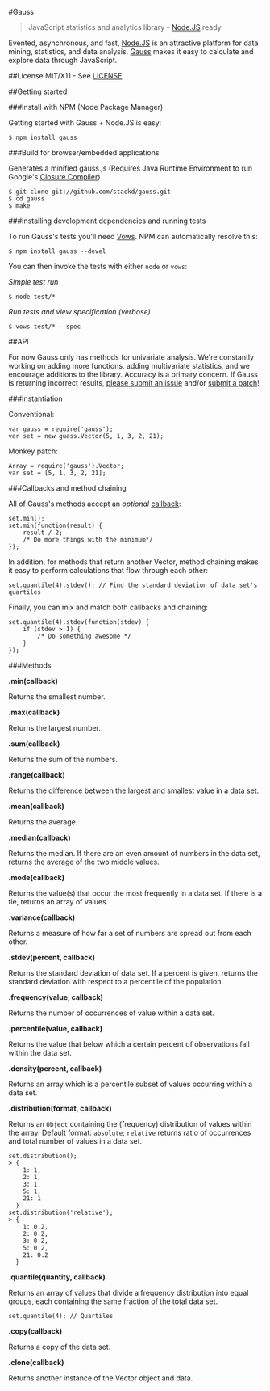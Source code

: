 #Gauss
> JavaScript statistics and analytics library - [Node.JS](http://nodejs.org/) ready

Evented, asynchronous, and fast, [Node.JS][1] is an attractive platform for data mining, statistics, and data analysis.
[Gauss](http://en.wikipedia.org/wiki/Carl_Friedrich_Gauss) makes it easy to calculate and explore data through JavaScript.

[1]: http://nodejs.org/

##License
MIT/X11 - See [LICENSE][2]

[2]: http://github.com/stackd/gauss/blob/master/LICENSE

##Getting started

###Install with NPM (Node Package Manager)

Getting started with Gauss + Node.JS is easy:

    $ npm install gauss

###Build for browser/embedded applications

Generates a minified gauss.js (Requires Java Runtime Environment to run Google's [Closure Compiler](http://code.google.com/closure/compiler/))

    $ git clone git://github.com/stackd/gauss.git
    $ cd gauss
    $ make

###Installing development dependencies and running tests

To run Gauss's tests you'll need [Vows](http://vowsjs.org/). NPM can automatically resolve this:

    $ npm install gauss --devel

You can then invoke the tests with either `node` or `vows`:

*Simple test run*

    $ node test/*

*Run tests and view specification (verbose)*

    $ vows test/* --spec
    
##API

For now Gauss only has methods for univariate analysis. We're constantly working on adding more functions, adding multivariate statistics, and we encourage additions to the library. Accuracy is a primary concern. If Gauss is returning incorrect results, [please submit an issue](https://github.com/stackd/gauss/issues) and/or [submit a patch](https://github.com/stackd/gauss#fork_box)!

###Instantiation

Conventional:

    var gauss = require('gauss');
    var set = new guass.Vector(5, 1, 3, 2, 21);

Monkey patch:

    Array = require('gauss').Vector;
    var set = [5, 1, 3, 2, 21];

###Callbacks and method chaining

All of Gauss's methods accept an *optional* [callback][3]:

[3]: http://en.wikipedia.org/wiki/Callback_(computer_programming)

    set.min();
    set.min(function(result) {
        result / 2;
        /* Do more things with the minimum*/
    });

In addition, for methods that return another Vector, method chaining makes it easy to perform calculations that flow through each other:

    set.quantile(4).stdev(); // Find the standard deviation of data set's quartiles

Finally, you can mix and match both callbacks and chaining:

    set.quantile(4).stdev(function(stdev) {
        if (stdev > 1) {
            /* Do something awesome */
        }
    });

###Methods

**.min(callback)**

Returns the smallest number.

**.max(callback)**

Returns the largest number.

**.sum(callback)**

Returns the sum of the numbers.

**.range(callback)**

Returns the difference between the largest and smallest value in a data set.

**.mean(callback)**

Returns the average.

**.median(callback)**

Returns the median. If there are an even amount of numbers in the data set, returns the average of the two middle values.

**.mode(callback)**

Returns the value(s) that occur the most frequently in a data set. If there is a tie, returns an array of values.

**.variance(callback)**

Returns a measure of how far a set of numbers are spread out from each other.

**.stdev(percent, callback)**

Returns the standard deviation of data set. If a percent is given, returns the standard deviation with respect to a percentile of the population.

**.frequency(value, callback)**

Returns the number of occurrences of value within a data set.

**.percentile(value, callback)**

Returns the value that below which a certain percent of observations fall within the data set.

**.density(percent, callback)**

Returns an array which is a percentile subset of values occurring within a data set.

**.distribution(format, callback)**

Returns an `Object` containing the (frequency) distribution of values within the array. Default format: `absolute`; `relative` returns ratio of occurrences and total number of values in a data set. 

    set.distribution();
    > {
        1: 1,
        2: 1,
        3: 1,
        5: 1,
        21: 1
      }
    set.distribution('relative');
    > {
        1: 0.2,
        2: 0.2,
        3: 0.2,
        5: 0.2,
        21: 0.2
      }

**.quantile(quantity, callback)**

Returns an array of values that divide a frequency distribution into equal groups, each containing the same fraction of the total data set.

    set.quantile(4); // Quartiles

**.copy(callback)**

Returns a copy of the data set.

**.clone(callback)**

Returns another instance of the Vector object and data.
